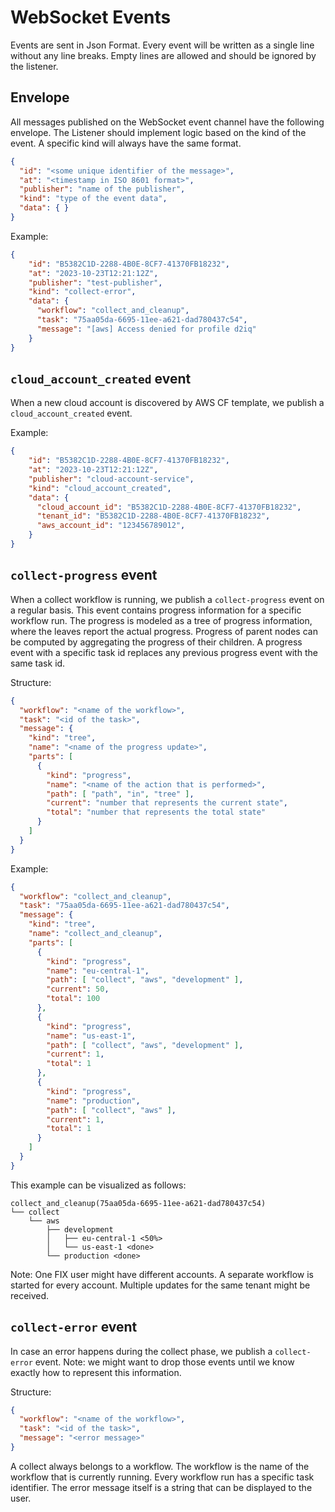 # WebSocket Events

Events are sent in Json Format. Every event will be written as a single line without any line breaks.
Empty lines are allowed and should be ignored by the listener.

## Envelope

All messages published on the WebSocket event channel have the following envelope.
The Listener should implement logic based on the kind of the event.
A specific kind will always have the same format.

```json
{
  "id": "<some unique identifier of the message>",
  "at": "<timestamp in ISO 8601 format>",
  "publisher": "name of the publisher",
  "kind": "type of the event data",
  "data": { }
}
```

Example:
```json
{
    "id": "B5382C1D-2288-4B0E-8CF7-41370FB18232",
    "at": "2023-10-23T12:21:12Z",
    "publisher": "test-publisher",
    "kind": "collect-error",
    "data": {
      "workflow": "collect_and_cleanup", 
      "task": "75aa05da-6695-11ee-a621-dad780437c54", 
      "message": "[aws] Access denied for profile d2iq"
    }  
}
```

## `cloud_account_created` event

When a new cloud account is discovered by AWS CF template, we publish a `cloud_account_created` event.

Example:
```json
{
    "id": "B5382C1D-2288-4B0E-8CF7-41370FB18232",
    "at": "2023-10-23T12:21:12Z",
    "publisher": "cloud-account-service",
    "kind": "cloud_account_created",
    "data": {
      "cloud_account_id": "B5382C1D-2288-4B0E-8CF7-41370FB18232",
      "tenant_id": "B5382C1D-2288-4B0E-8CF7-41370FB18232",
      "aws_account_id": "123456789012",
    }  
}

```


## `collect-progress` event

When a collect workflow is running, we publish a `collect-progress` event on a regular basis.
This event contains progress information for a specific workflow run.
The progress is modeled as a tree of progress information, where the leaves report the actual progress.
Progress of parent nodes can be computed by aggregating the progress of their children.
A progress event with a specific task id replaces any previous progress event with the same task id.


Structure:
```json
{
  "workflow": "<name of the workflow>",
  "task": "<id of the task>",
  "message": {
    "kind": "tree",
    "name": "<name of the progress update>",
    "parts": [
      {
        "kind": "progress",
        "name": "<name of the action that is performed>",
        "path": [ "path", "in", "tree" ],
        "current": "number that represents the current state",
        "total": "number that represents the total state"
      }
    ]
  }
}
```

Example:
```json
{
  "workflow": "collect_and_cleanup",
  "task": "75aa05da-6695-11ee-a621-dad780437c54",
  "message": {
    "kind": "tree",
    "name": "collect_and_cleanup",
    "parts": [
      {
        "kind": "progress",
        "name": "eu-central-1",
        "path": [ "collect", "aws", "development" ],
        "current": 50,
        "total": 100
      },
      {
        "kind": "progress",
        "name": "us-east-1",
        "path": [ "collect", "aws", "development" ],
        "current": 1,
        "total": 1
      },
      {
        "kind": "progress",
        "name": "production",
        "path": [ "collect", "aws" ],
        "current": 1,
        "total": 1
      }
    ]
  }
}
```

This example can be visualized as follows:

```
collect_and_cleanup(75aa05da-6695-11ee-a621-dad780437c54)
└── collect
    └── aws
        ├── development
        │   ├── eu-central-1 <50%>
        │   └── us-east-1 <done>
        └── production <done>
```

Note: One FIX user might have different accounts.
A separate workflow is started for every account.
Multiple updates for the same tenant might be received.


## `collect-error` event

In case an error happens during the collect phase, we publish a `collect-error` event.
Note: we might want to drop those events until we know exactly how to represent this information.

Structure:
```json
{
  "workflow": "<name of the workflow>",
  "task": "<id of the task>",
  "message": "<error message>"
}
```

A collect always belongs to a workflow. The workflow is the name of the workflow that is currently running.
Every workflow run has a specific task identifier.
The error message itself is a string that can be displayed to the user.

